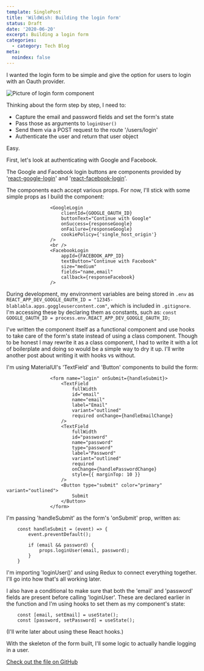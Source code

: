 ```yaml
---
template: SinglePost
title: 'WildWish: Building the login form'
status: Draft
date: '2020-06-20'
excerpt: Building a login form
categories:
  - category: Tech Blog
meta:
  noindex: false
---
```

I wanted the login form to be simple and give the option for users to login with an Oauth provider. 

![Picture of login form component](https://ucarecdn.com/63911b75-5090-4fe3-9110-2b87a8b90c7d/ "Login Form")

Thinking about the form step by step, I need to:
- Capture the email and password fields and set the form's state
- Pass those as arguments to `loginUser()`
- Send them via a POST request to the route '/users/login'
- Authenticate the user and return that user object

Easy. 

First, let's look at authenticating with Google and Facebook.

The Google and Facebook login buttons are components provided by '[react-google-login](https://www.npmjs.com/package/react-google-login)' and '[react-facebook-login](https://www.npmjs.com/package/react-facebook-login)'.

The components each accept various props. For now, I'll stick with some simple props as I build the component:

```
                <GoogleLogin 
                    clientId={GOOGLE_OAUTH_ID}
                    buttonText="Continue with Google"
                    onSuccess={responseGoogle}
                    onFailure={responseGoogle}
                    cookiePolicy={'single_host_origin'}
                />
                <br />
                <FacebookLogin
                    appId={FACEBOOK_APP_ID}
                    textButton="Continue with Facebook"
                    size="medium"
                    fields="name,email"
                    callback={responseFacebook} 
                />
```

During development, my environment variables are being stored in `.env` as `REACT_APP_DEV_GOOGLE_OAUTH_ID = "12345-blablabla.apps.goggleusercontent.com"`, which is included in `.gitignore`. I'm accessing these by declaring them as constants, such as: `const GOOGLE_OAUTH_ID = process.env.REACT_APP_DEV_GOOGLE_OAUTH_ID;`

I've written the component itself as a functional component and use hooks to take care of the form's state instead of using a class component. Though to be honest I may rewrite it as a class component, I had to write it with a lot of boilerplate and doing so would be a simple way to dry it up. I'll write another post about writing it with hooks vs without.

I'm using MaterialUI's 'TextField' and 'Button' components to build the form:

```
                <form name="login" onSubmit={handleSubmit}>
                    <TextField 
                        fullWidth 
                        id="email"
                        name="email"
                        label="Email"
                        variant="outlined"
                        required onChange={handleEmailChange}
                    />
                    <TextField
                        fullWidth
                        id="password"
                        name="password"
                        type="password"
                        label="Password"
                        variant="outlined"
                        required
                        onChange={handlePasswordChange}
                        style={{ marginTop: 10 }}
                    />
                    <Button type="submit" color="primary" variant="outlined">
                        Submit
                    </Button>
                </form>
```

I'm passing 'handleSubmit' as the form's 'onSubmit' prop, written as:

``` 
    const handleSubmit = (event) => {
        event.preventDefault();

        if (email && password) {
            props.loginUser(email, password);
        }
    }
```
I'm importing 'loginUser()' and using Redux to connect everything together. I'll go into how that's all working later.
 
I also have a conditional to make sure that both the 'email' and 'password' fields are present before calling 'loginUser'. These are declared earlier in the function and I'm using hooks to set them as my component's state:

```
    const [email, setEmail] = useState();
    const [password, setPassword] = useState();
```
(I'll write later about using these React hooks.)

With the skeleton of the form built, I'll some logic to actually handle logging in a user. 

[Check out the file on GitHub](https://github.com/bigcatplichta/wildwish-react-mui/blob/master/src/components/Login.js)



